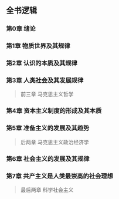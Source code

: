 ## 全书逻辑

### 第0章 绪论

### 第1章 物质世界及其规律

### 第2章 认识的本质及其规律

### 第3章 人类社会及其发展规律

> 前三章 马克思主义哲学

### 第4章 资本主义制度的形成及其本质

### 第5章 准备主义的发展及其趋势

> 后两章 马克思主义政治经济学

### 第6章 社会主义的发展及其规律

### 第7章 共产主义是人类最崇高的社会理想

> 最后两章 科学社会主义